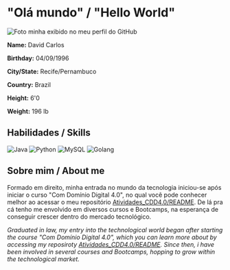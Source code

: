 # "Olá mundo" / "Hello World"
![Foto minha exibido no meu perfil do GitHub](https://avatars.githubusercontent.com/u/170384097?v=4)

**Name:** David Carlos

**Birthday:** 04/09/1996

**City/State:** Recife/Pernambuco

**Country:** Brazil

**Height:** 6'0

**Weight:** 196 lb

## Habilidades / Skills
![Java](https://img.shields.io/badge/java-%23ED8B00.svg?style=for-the-badge&logo=openjdk&logoColor=white)  ![Python](https://img.shields.io/badge/python-3670A0?style=for-the-badge&logo=python&logoColor=ffdd54)  ![MySQL](https://img.shields.io/badge/MySQL-00000F?style=for-the-badge&logo=mysql&logoColor=white)  ![Golang](https://img.shields.io/badge/Go-00ADD8?style=for-the-badge&logo=go&logoColor=white)

## Sobre mim / About me

Formado em direito, minha entrada no mundo da tecnologia iniciou-se após iniciar o curso "Com Domínio Digital 4.0", no qual você pode conhecer melhor ao acessar o meu repositório [Atividades_CDD4.0/README](https://github.com/DavidCarlosfs/Atividades_CDD4.0/blob/main/README.md). De lá pra cá tenho me envolvido em diversos cursos e Bootcamps, na esperança de conseguir crescer dentro do mercado tecnológico.

*Graduated in law, my entry into the technological world began after starting the course "Com Domínio Digital 4.0", which you can learn more about by accessing my reposiroty [Atividades_CDD4.0/README](https://github.com/DavidCarlosfs/Atividades_CDD4.0/blob/main/README.md). Since then, i have been involved in several courses and Bootcamps, hopping to grow within the technological market.*

